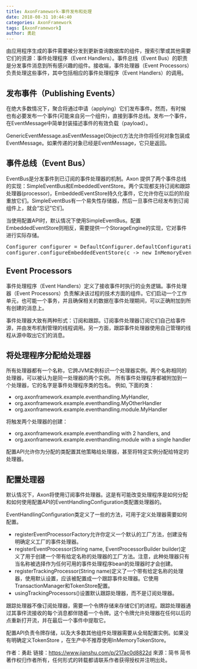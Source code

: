 ```yaml
---
title: AxonFramework-事件发布和处理
date: 2018-08-31 10:44:40
categories: AxonFramework
tags: [AxonFramework]
author: 勇赴
---
```


由应用程序生成的事件需要被分发到更新查询数据库的组件，搜索引擎或其他需要它们的资源：事件处理程序（Event Handlers）。事件总线（Event Bus）的职责是分发事件消息到所有感兴趣的组件。接收端，事件处理器（Event Processors）负责处理这些事件，其中包括相应的事件处理程序（Event Handlers）的调用。

<!-- more -->

## 发布事件（Publishing Events）

在绝大多数情况下，聚合将通过申请（applying）它们发布事件。然而，有时候也有必要发布一个事件(可能来自另一个组件)，直接到事件总线。发布一个事件，在EventMessage中简单封装描述事件的有效负载（payload）。

GenericEventMessage.asEventMessage(Object)方法允许你将任何对象包装成EventMessage。如果传递的对象已经是EventMessage，它只是返回。

## 事件总线（Event Bus）

EventBus是分发事件到已订阅的事件处理器的机制。Axon 提供了两个事件总线的实现：SimpleEventBus和EmbeddedEventStore。两个实现都支持订阅和跟踪处理器(processor)，EmbeddedEventStore持久化事件，它允许你在以后的阶段重放它们。SimpleEventBus有一个易失性存储器，然后一旦事件已经发布到订阅组件上，就会“忘记”它们。

当使用配置API时，默认情况下使用SimpleEventBus。配置EmbeddedEventStore则相反，需要提供一个StorageEngine的实现，它对事件进行实际存储。

<pre>
Configurer configurer = DefaultConfigurer.defaultConfiguration();
configurer.configureEmbeddedEventStore(c -> new InMemoryEventStorageEngine());
</pre>

## Event Processors

事件处理程序（Event Handlers）定义了接收事件时执行的业务逻辑。事件处理器（Event Processors）负责解决该过程的技术方面的组件。它们启动一个工作单元，也可能一个事务，并且确保相关的数据在事件处理期间，可以正确附加到所有创建的消息上。

事件处理器大致有两种形式：订阅和跟踪。订阅事件处理器订阅它们自己给事件源，并由发布机制管理的线程调用。另一方面，跟踪事件处理器使用自己管理的线程从源中取出它们的消息。

## 将处理程序分配给处理器

所有处理器都有一个名称，它跨JVM实例标识一个处理器实例。两个名称相同的处理器，可以被认为是同一处理器的两个实例。
所有事件处理程序都被附加到一个处理器，它的名字是事件处理程序类的包名。
例如, 下面的类：

* org.axonframework.example.eventhandling.MyHandler,
* org.axonframework.example.eventhandling.MyOtherHandler
* org.axonframework.example.eventhandling.module.MyHandler

将触发两个处理器的创建：

* org.axonframework.example.eventhandling with 2 handlers, and
* org.axonframework.example.eventhandling.module with a single handler

配置API允许你为分配的类配置其他策略给处理器，甚至将特定实例分配给特定的处理器。

## 配置处理器

默认情况下，Axon将使用订阅事件处理器。这是有可能改变处理程序是如何分配和如何使用配置API的EventHandlingConfiguration类配置处理器的。

EventHandlingConfiguration类定义了一些的方法，可用于定义处理器需要如何配置。

* registerEventProcessorFactory允许你定义一个默认的工厂方法，创建没有明确定义工厂的事件处理器。
* registerEventProcessor(String name, EventProcessorBuilder builder)定义了用于创建一个带有给定名称的处理器的工厂方法。注意，此种处理器只有当名称被选择作为任何可用的事件处理程序bean的处理器时才会创建。
* registerTrackingProcessor(String name)定义了一个带有给定名称的处理器，使用默认设置，应该被配置成一个跟踪事件处理器。它使用TransactionManager和TokenStore配置。
* usingTrackingProcessors()设置默认跟踪处理器，而不是订阅处理器。

跟踪处理器不像订阅处理器，需要一个令牌存储来存储它们的进程。跟踪处理器通过其事件流接收的每个消息都伴随着一个令牌。这个令牌允许处理器在任何以后的点重新打开流，并在最后一个事件中提取它。

配置API负责令牌存储，以及大多数其他组件处理器需要从全局配置实例。如果没有明确定义TokenStore ，在生产中不推荐使用InMemoryTokenStore。

作者：勇赴
链接：https://www.jianshu.com/p/217ac0d8822d
來源：简书
简书著作权归作者所有，任何形式的转载都请联系作者获得授权并注明出处。
